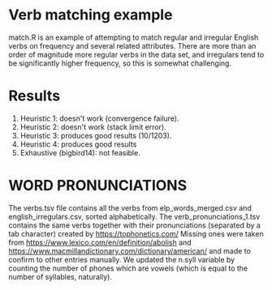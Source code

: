 Verb matching example
=====================

match.R is an example of attempting to match regular and irregular English verbs on frequency and several related attributes. There are more than an order of magnitude more regular verbs in the data set, and irregulars tend to be significantly higher frequency, so this is somewhat challenging.

Results
=======

1. Heuristic 1: doesn't work (convergence failure).
2. Heuristic 2: doesn't work (stack limit error).
3. Heuristic 3: produces good results (10/1203).
4. Heuristic 4: produces good results
5. Exhaustive (bigbird14): not feasible.

WORD PRONUNCIATIONS
===================
The verbs.tsv file contains all the verbs from 
elp_words_merged.csv and english_irregulars.csv,
sorted alphabetically.
The verb_pronunciations_1.tsv contains the same verbs
together with their pronunciations (separated by a tab character)
created by https://tophonetics.com/
Missing ones were taken from https://www.lexico.com/en/definition/abolish
and https://www.macmillandictionary.com/dictionary/american/
and made to confirm to other entries manually.
We updated the n.syll variable by counting the number of phones which are vowels (which is equal to the number of syllables, naturally).
